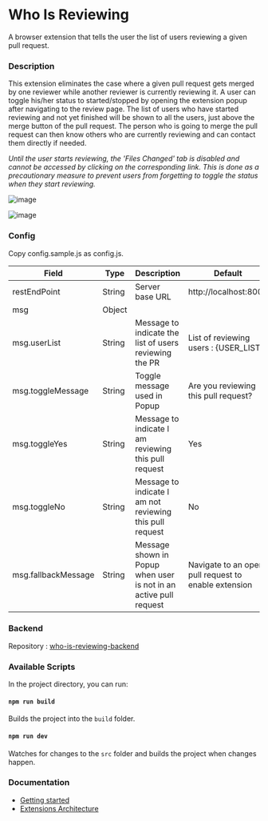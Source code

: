 # Who Is Reviewing

A browser extension that tells the user the list of users reviewing a given pull request.  

### Description

This extension eliminates the case where a given pull request gets merged by one reviewer while another reviewer is currently reviewing it. A user can toggle his/her status to started/stopped by opening the extension popup after navigating to the review page. The list of users who have started reviewing and not yet finished will be shown to all the users, just above the merge button of the pull request. The person who is going to merge the pull request can then know others who are currently reviewing and can contact them directly if needed.

*Until the user starts reviewing, the 'Files Changed' tab is disabled and cannot be accessed by clicking on the corresponding link. This is done as a precautionary measure to prevent users from forgetting to toggle the status when they start reviewing.*

![image](https://user-images.githubusercontent.com/14849347/114347337-6e173300-9b82-11eb-8f5f-7f33f0c8920c.png)

![image](https://user-images.githubusercontent.com/14849347/114347404-84bd8a00-9b82-11eb-9b60-e54da234ff81.png)


### Config

Copy config.sample.js as config.js.

| Field | Type | Description | Default |
| ----- | ---- | ----------- | ------- |
| restEndPoint | String | Server base URL | http://localhost:8000 |
| msg | Object | | |
| msg.userList | String | Message to indicate the list of users reviewing the PR | List of reviewing users : {USER_LIST} |
| msg.toggleMessage | String | Toggle message used in Popup | Are you reviewing this pull request? |
| msg.toggleYes | String | Message to indicate I am reviewing this pull request | Yes |
| msg.toggleNo | String | Message to indicate I am not reviewing this pull request | No |
| msg.fallbackMessage | String | Message shown in Popup when user is not in an active pull request | Navigate to an open pull request to enable extension |

### Backend
Repository : [who-is-reviewing-backend](https://github.com/jijojames18/who-is-reviewing-backend)

### Available Scripts

In the project directory, you can run:

#### `npm run build`

Builds the project into the `build` folder.

#### `npm run dev`

Watches for changes to the `src` folder and builds the project when changes happen.

### Documentation

- [Getting started](https://developer.chrome.com/docs/extensions/mv3/getstarted/)
- [Extensions Architecture](https://developer.chrome.com/docs/extensions/mv3/architecture-overview/)
